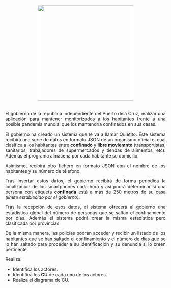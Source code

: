 <div align="justify">

<div align="center">
  <img src="https://www.pamplonetario.org/imagen_escala_ancho.php?x=570&imagen=imagenes/tecnociencia/apps-para-una-pandemia-402.png" width="300px" />
</div>

</br>

El gobierno de la republica independiente del Puerto dela Cruz, realizar una aplicación para mantener monitorizados a los habitantes frente a una posible pandemia mundial que los mantendría confinados en sus casas.

El gobierno ha creado un sistema que le va a llamar Quietito. Este sistema recibirá una serie de datos en formato JSON de un organismo oficial el cual clasifica a los habitantes entre __confinado__ y __libre moviemnto__ (transportistas, sanitarios, trabajadores de supermercados y tiendas de alimentos, etc). Además el programa almacena  por cada habitante su domicilio.

Asimismo, recibirá otro fichero en formato JSON con el nombre de los habitantes y su número de télefono.

Tras insertar estos datos, el gobierno recibirá de forma periódica la localización de los smartphones cada hora y así podrá determinar si una persona con etiqueta __confinada__ está a más de 250 metros de su casa _(límite establecido por el gobierno)_.

Tras la recepción de esos datos, el sistema ofrecerá al gobierno una estadística global del número de personas que se saltan el confinamiento por días. Además el sistema podrá crear la misma estadística pero clasificada por provincias.

De la misma manera, las policías podrán acceder y recibir un listado de los habitantes que se han saltado el confinamiento y el número de días que se lo han saltado para proceder a su identificación y su denuncia si lo creen pertinente.

Realiza:
- Identifica los actores.
- Identifica los __CU__ de cada uno de los actores.
- Realiza el diagrama de CU.


<!--  
<details>
      <summary>PULSA PARA VER LA SOLUCIÓN </summary>
  </br>
  <img src="img/">
  </br>
-->
</div>